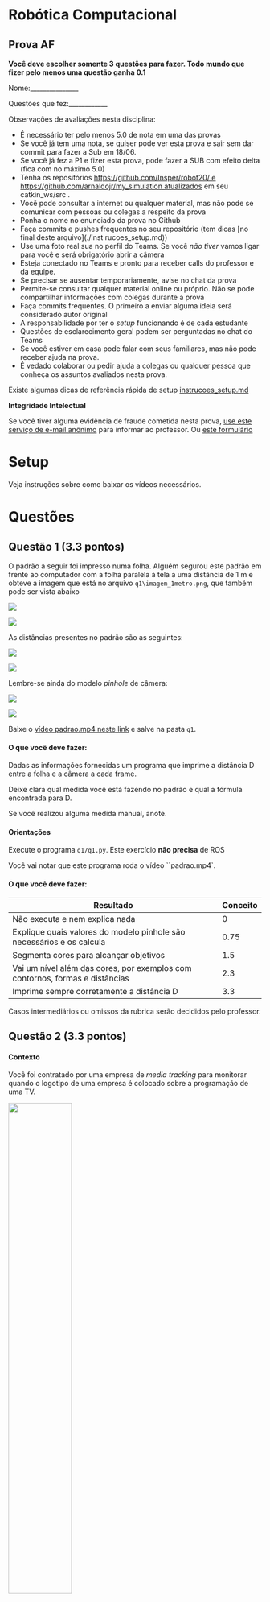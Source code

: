 # Robótica Computacional

## Prova AF

**Você deve escolher somente 3 questões para fazer. Todo mundo que fizer pelo menos uma questão ganha 0.1**


Nome:_______________


Questões que fez:____________



Observações de avaliações nesta disciplina:
* É necessário ter pelo menos $5.0$ de nota em uma das provas
* Se você já tem uma nota, se quiser pode ver esta prova e sair sem dar commit para fazer a Sub em 18/06.
* Se você já fez a P1 e fizer esta prova, pode fazer a SUB com efeito delta (fica com no máximo 5.0)
* Tenha os repositórios https://github.com/Insper/robot20/ e https://github.com/arnaldojr/my_simulation atualizados em seu catkin_ws/src .
* Você pode consultar a internet ou qualquer material, mas não pode se comunicar com pessoas ou colegas a respeito da prova
* Ponha o nome no enunciado da prova no Github
* Faça commits e pushes frequentes no seu repositório (tem dicas [no final deste arquivo](./inst
rucoes_setup.md))
* Use uma foto real sua no perfil do Teams. Se você *não tiver* vamos ligar para você e será obrigatório abrir a câmera
* Esteja conectado no Teams e pronto para receber calls do professor e da equipe. 
* Se precisar se ausentar temporariamente, avise no chat da prova
* Permite-se consultar qualquer material online ou próprio. Não se pode compartilhar informações com colegas durante a prova
* Faça commits frequentes. O primeiro a enviar alguma ideia será considerado autor original
* A responsabilidade por ter o *setup* funcionando é de cada estudante
* Questões de esclarecimento geral podem ser perguntadas no chat do Teams
* Se você estiver em casa pode falar com seus familiares, mas não pode receber ajuda na prova.
* É vedado colaborar ou pedir ajuda a colegas ou qualquer pessoa que conheça os assuntos avaliados nesta prova.


Existe algumas dicas de referência rápida de setup [instrucoes_setup.md](instrucoes_setup.md)

**Integridade Intelectual**

Se você tiver alguma evidência de fraude cometida nesta prova, [use este serviço de e-mail anônimo](https://www.guerrillamail.com/pt/compose)  para informar ao professor.  Ou [este formulário](https://forms.gle/JPhqjPmuKAHxmvwZ9)

# Setup 

Veja instruções sobre como baixar os vídeos necessários. 


# Questões


## Questão 1  (3.3 pontos)

O padrão a seguir foi impresso numa folha. Alguém segurou este padrão em frente ao computador com a folha paralela à tela a uma distância de 1 m e obteve a imagem que está no arquivo `q1\imagem_1metro.png`, que também pode ser vista abaixo

<img src=./q1/padrao.png></img>

![](./q1/imagem_1metro.png)


As distâncias presentes no padrão são as seguintes:

<img src=q1/medidas.png></img>

![](./q1/distancias_padrao.png)

Lembre-se ainda do modelo *pinhole* de câmera: 

![](./q1/pinhole.png)

<img src=q1/pinhole.png></img>

Baixe o [vídeo padrao.mp4 neste link](https://alinsperedu.sharepoint.com/:f:/s/RobticaComputacional1.osem2020/EocJXBJnro9MmyeGm_J8EqEBygumF6unizAfZIsAxTebpQ?e=3Bubnr) e salve na pasta `q1`.

#### O que você deve fazer:

Dadas as informações fornecidas um programa que imprime a distância D entre a folha e a câmera a cada frame.

Deixe clara qual medida você está fazendo no padrão e qual a fórmula encontrada para D.

Se você realizou alguma medida manual, anote. 


#### Orientações

Execute o programa `q1/q1.py`. Este exercício **não precisa** de ROS

Você vai notar que este programa roda o vídeo ``padrao.mp4`. 


#### O que você deve fazer:


|Resultado| Conceito| 
|---|---|
| Não executa e nem explica nada | 0 |
| Explique quais valores do modelo pinhole são necessários e os calcula| 0.75|
| Segmenta cores para alcançar objetivos  | 1.5 |
| Vai um nível além das cores, por exemplos com contornos, formas e distâncias | 2.3 |
| Imprime sempre corretamente a distância D | 3.3 | 

Casos intermediários ou omissos da rubrica serão decididos pelo professor.




## Questão 2 (3.3 pontos)

#### Contexto

Você foi contratado por uma empresa de *media tracking* para monitorar quando o logotipo de uma empresa é colocado sobre a programação de uma TV.


<img src=./q2/pomba_red.png width=50%></img>

O vídeo `logomarca.mp4` contém o vídeo de um campeonato de Mountain Bike. Deve ser baixado [neste link]((https://alinsperedu.sharepoint.com/:f:/s/RobticaComputacional1.osem2020/EocJXBJnro9MmyeGm_J8EqEBygumF6unizAfZIsAxTebpQ?e=3Bubnr)) e salvo na pasta `q2`.


<img src="q2/mtb.png"></img>


Existe também uma imagem da pomba em preto e branco em `./q2/pomba_gray.png`

#### Orientações

O código base para este exercício está em `q2/q2.py`. Este exercício **não precisa** de ROS

Dica: Talvez você se interesse pelo notebook de *Feature tracking*.


**O que você deve fazer**:

Apontar corretamente quando o logo desejado aparece na cor correta, contendo o fundo vermelho. Você não deve apontar quando este logo aparecer em preto e branco.

Você deve desenhar um retângulo ao redor do padrão.

O apontamento não precisa ser feito na tela, pode ser feito no terminal.

|Resultado| Conceito| 
|---|---|
| Não executa | 0 |
| Identifica algum pombo corretamente usando features  | 1.8 |
| Faz algum processamento de cor, mas ainda não é perfeito  | 2.3 |
| Funciona perfeitamente | 3.3 | 

Casos intermediários ou omissos da rubrica serão decididos pelo professor.



## Questão 3  (3.3 pontos)

#### O que é para fazer

Crie uma função `go_to(x,y)` que deve ser invocada no `main`  e faz o robô ir de forma bem-sucedida até a posição `(x,y)`. 

Esta função precisa usar a odometria para monitorar se o `x,y` alcançado está certo.

Depois que o robô chegar na posição certa com uma tolerância de `30cm` precisa parar.

Caso o robô chegue a uma distância maior que a tolerância, precisa continuar rodando a função `(x,y)` até a meta ser alcançada.

Após fazer a função acima, faça o robô desenhar no chão o triângulo equilátero especificado abaixo.

Escola um valor razoável para a variável `lado`. 

<img src="./img/q3_triangulo.png" width=50%></img>


O código para este exercício está em `p2_20/scripts/Q3_controle.py`.

Para executar, recomendamos que faça: 

    roslaunch turtlebot3_gazebo  turtlebot3_empty_world.launch

Depois:

    rosrun p1_20 Q3_controle.py


**Cuidado com teleops esquecidos** 


O código exemplo traz praticamente tudo que você precisa saber sobre o tópico `/odom`. Analise-o com cuidado.


|Resultado| Conceito| 
|---|---|
| Não executa | 0 |
| Chega na posição x,y sem usar odometria| 1.0|
| Usa odometria para chjegar na posição x,y | 2.5 |
| Usa a função desenvolvida para fazer o triângulo | 3.3 |


Casos intermediários ou omissos da rubrica serão decididos pelo professor.



## Questão 4 (3.3 pontos)

A sua esfera designada serã da seguinte forma

*Escreva seu RA na prova*

Se seu RA for impar, a esfera serã verde

Se seu RA for par, a esfera serã azul



#### O que é para fazer

Um código que faz o robô chegar e 1.0 m perto da sua esfera designada e parar. Você deve usar para tal uma combinação de *laser* e câmera. 

#### Detalhes de como rodar


O código para este exercício está em: `p2_20/scripts/Q4_formas.py`

Para rodar, recomendamos que faça:

    roslaunch my_simulation formas.launch

Depois:

    rosrun p1_20 Q4_formas.py

<img src="./q4/Q4.png" width=50%></img>


|Resultado| Conceito| 
|---|---|
| Não executa | 0 |
| Consegue segmentar os pixels em objetos sem identificar sua esfera | 1.0 |
| Identifica qual a esfera correta | 3.0 |
| Faz a abordagem baseada em câmera e laser para se aproximar corretamente | 3.3 | 


Casos intermediários ou omissos da rubrica serão decididos pelo professor.

